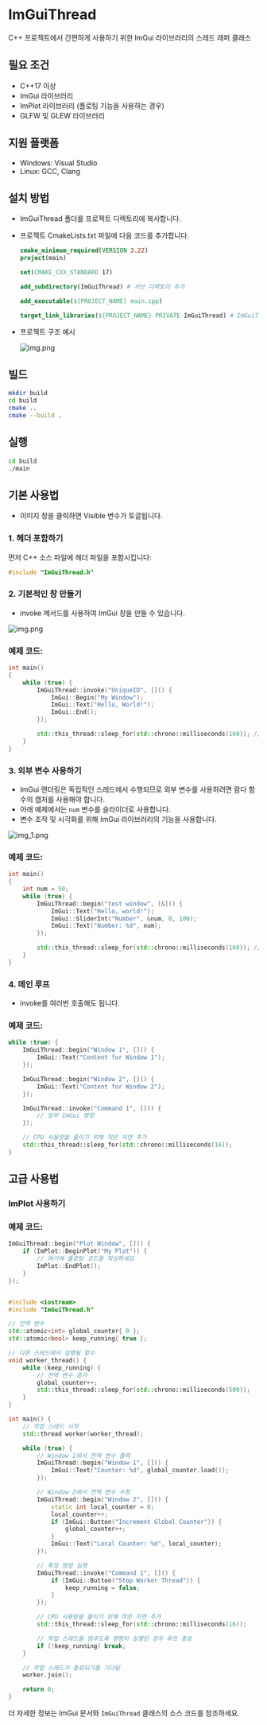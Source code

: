 # ImGuiThread
C++ 프로젝트에서 간편하게 사용하기 위한 ImGui 라이브러리의 스레드 래퍼 클래스

## 필요 조건
- C++17 이상
- ImGui 라이브러리
- ImPlot 라이브러리 (플로팅 기능을 사용하는 경우)
- GLFW 및 GLEW 라이브러리

## 지원 플랫폼
- Windows: Visual Studio
- Linux: GCC, Clang

## 설치 방법
- ImGuiThread 폴더를 프로젝트 디렉토리에 복사합니다.
- 프로젝트 CmakeLists.txt 파일에 다음 코드를 추가합니다.
    ```cmake
    cmake_minimum_required(VERSION 3.22)
    project(main)
    
    set(CMAKE_CXX_STANDARD 17)
    
    add_subdirectory(ImGuiThread) # 서브 디렉토리 추가
    
    add_executable(${PROJECT_NAME} main.cpp)
    
    target_link_libraries(${PROJECT_NAME} PRIVATE ImGuiThread) # ImGuiThread 라이브러리 링크
    ```
- 프로젝트 구조 예시

  ![img.png](ImGuiThread/image/img.png)



## 빌드
```bash
mkdir build
cd build
cmake ..
cmake --build .
```

## 실행
```bash
cd build
./main
```

## 기본 사용법
- 이미지 창을 클릭하면 Visible 변수가 토글됩니다.

### 1. 헤더 포함하기

먼저 C++ 소스 파일에 헤더 파일을 포함시킵니다:

```c++
#include "ImGuiThread.h"
```

### 2. 기본적인 창 만들기
- invoke 메서드를 사용하여 ImGui 창을 만들 수 있습니다.

![img.png](ImGuiThread/image/img.png)
### 예제 코드:
```c++
int main()
{
    while (true) {
        ImGuiThread::invoke("UniqueID", []() {
            ImGui::Begin("My Window");
            ImGui::Text("Hello, World!");
            ImGui::End();
        });

        std::this_thread::sleep_for(std::chrono::milliseconds(160)); // 약 60 FPS
    }
}
```

### 3. 외부 변수 사용하기
- ImGui 렌더링은 독립적인 스레드에서 수행되므로 외부 변수를 사용하려면 람다 함수의 캡처를 사용해야 합니다.
- 아래 예제에서는 `num` 변수를 슬라이더로 사용합니다.
- 변수 조작 및 시각화를 위해 ImGui 라이브러리의 기능을 사용합니다.

![img_1.png](ImGuiThread/image/img_1.png)

### 예제 코드:
```c++
int main()
{
    int num = 50;
    while (true) {
        ImGuiThread::begin("test window", [&]() {
            ImGui::Text("Hello, world!");
            ImGui::SliderInt("Number", &num, 0, 100);
            ImGui::Text("Number: %d", num);
        });

        std::this_thread::sleep_for(std::chrono::milliseconds(160)); // 약 60 FPS
    }
}
```

### 4. 메인 루프

- invoke를 여러번 호출해도 됩니다.

### 예제 코드:
```c++
while (true) {
    ImGuiThread::begin("Window 1", []() {
        ImGui::Text("Content for Window 1");
    });

    ImGuiThread::begin("Window 2", []() {
        ImGui::Text("Content for Window 2");
    });

    ImGuiThread::invoke("Command 1", []() {
        // 일부 ImGui 명령
    });

    // CPU 사용량을 줄이기 위해 작은 지연 추가
    std::this_thread::sleep_for(std::chrono::milliseconds(16));
}
```

## 고급 사용법

### ImPlot 사용하기
### 예제 코드:
```c++
ImGuiThread::begin("Plot Window", []() {
    if (ImPlot::BeginPlot("My Plot")) {
        // 여기에 플로팅 코드를 작성하세요
        ImPlot::EndPlot();
    }
});
```

```c++

#include <iostream>
#include "ImGuiThread.h"

// 전역 변수
std::atomic<int> global_counter{ 0 };
std::atomic<bool> keep_running{ true };

// 다른 스레드에서 실행될 함수
void worker_thread() {
    while (keep_running) {
        // 전역 변수 증가
        global_counter++;
        std::this_thread::sleep_for(std::chrono::milliseconds(500));
    }
}

int main() {
    // 작업 스레드 시작
    std::thread worker(worker_thread);

    while (true) {
        // Window 1에서 전역 변수 출력
        ImGuiThread::begin("Window 1", []() {
            ImGui::Text("Counter: %d", global_counter.load());
        });

        // Window 2에서 전역 변수 수정
        ImGuiThread::begin("Window 2", []() {
            static int local_counter = 0;
            local_counter++;
            if (ImGui::Button("Increment Global Counter")) {
                global_counter++;
            }
            ImGui::Text("Local Counter: %d", local_counter);
        });

        // 특정 명령 실행
        ImGuiThread::invoke("Command 1", []() {
            if (ImGui::Button("Stop Worker Thread")) {
                keep_running = false;
            }
        });

        // CPU 사용량을 줄이기 위해 작은 지연 추가
        std::this_thread::sleep_for(std::chrono::milliseconds(16));

        // 작업 스레드를 멈추도록 명령이 실행된 경우 루프 종료
        if (!keep_running) break;
    }

    // 작업 스레드가 종료되기를 기다림
    worker.join();

    return 0;
}
```

더 자세한 정보는 ImGui 문서와 `ImGuiThread` 클래스의 소스 코드를 참조하세요.
